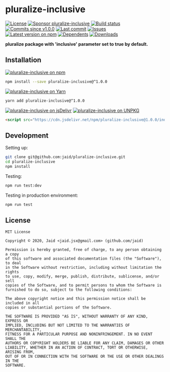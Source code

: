 # pluralize-inclusive


<a href="https://raw.githubusercontent.com/jaid/pluralize-inclusive/master/license.txt"><img src="https://img.shields.io/github/license/jaid/pluralize-inclusive?style=flat-square" alt="License"/></a> <a href="https://github.com/sponsors/jaid"><img src="https://img.shields.io/badge/<3-Sponsor-FF45F1?style=flat-square" alt="Sponsor pluralize-inclusive"/></a>
<a href="https://actions-badge.atrox.dev/jaid/pluralize-inclusive/goto"><img src="https://img.shields.io/endpoint.svg?style=flat-square&url=https%3A%2F%2Factions-badge.atrox.dev%2Fjaid%2Fpluralize-inclusive%2Fbadge" alt="Build status"/></a> <a href="https://github.com/jaid/pluralize-inclusive/commits"><img src="https://img.shields.io/github/commits-since/jaid/pluralize-inclusive/v1.0.0?style=flat-square&logo=github" alt="Commits since v1.0.0"/></a> <a href="https://github.com/jaid/pluralize-inclusive/commits"><img src="https://img.shields.io/github/last-commit/jaid/pluralize-inclusive?style=flat-square&logo=github" alt="Last commit"/></a> <a href="https://github.com/jaid/pluralize-inclusive/issues"><img src="https://img.shields.io/github/issues/jaid/pluralize-inclusive?style=flat-square&logo=github" alt="Issues"/></a>  
<a href="https://npmjs.com/package/pluralize-inclusive"><img src="https://img.shields.io/npm/v/pluralize-inclusive?style=flat-square&logo=npm&label=latest%20version" alt="Latest version on npm"/></a> <a href="https://github.com/jaid/pluralize-inclusive/network/dependents"><img src="https://img.shields.io/librariesio/dependents/npm/pluralize-inclusive?style=flat-square&logo=npm" alt="Dependents"/></a> <a href="https://npmjs.com/package/pluralize-inclusive"><img src="https://img.shields.io/npm/dm/pluralize-inclusive?style=flat-square&logo=npm" alt="Downloads"/></a>

**pluralize package with 'inclusive' parameter set to true by default.**















## Installation
<a href="https://npmjs.com/package/pluralize-inclusive"><img src="https://img.shields.io/badge/npm-pluralize--inclusive-C23039?style=flat-square&logo=npm" alt="pluralize-inclusive on npm"/></a>
```bash
npm install --save pluralize-inclusive@^1.0.0
```
<a href="https://yarnpkg.com/package/pluralize-inclusive"><img src="https://img.shields.io/badge/Yarn-pluralize--inclusive-2F8CB7?style=flat-square&logo=yarn&logoColor=white" alt="pluralize-inclusive on Yarn"/></a>
```bash
yarn add pluralize-inclusive@^1.0.0
```
<a href="https://jsdelivr.com/package/npm/pluralize-inclusive/"><img src="https://img.shields.io/badge/jsDelivr-pluralize--inclusive-orange?style=flat-square&logo=html5&logoColor=white" alt="pluralize-inclusive on jsDelivr"/></a> <a href="https://unpkg.com/browse/pluralize-inclusive/"><img src="https://img.shields.io/badge/UNPKG-pluralize--inclusive-orange?style=flat-square&logo=html5&logoColor=white" alt="pluralize-inclusive on UNPKG"/></a>
```html
<script src="https://cdn.jsdelivr.net/npm/pluralize-inclusive@1.0.0/index.js"/>
```







## Development



Setting up:
```bash
git clone git@github.com:jaid/pluralize-inclusive.git
cd pluralize-inclusive
npm install
```
Testing:
```bash
npm run test:dev
```
Testing in production environment:
```bash
npm run test
```


## License
```text
MIT License

Copyright © 2020, Jaid <jaid.jsx@gmail.com> (github.com/jaid)

Permission is hereby granted, free of charge, to any person obtaining a copy
of this software and associated documentation files (the "Software"), to deal
in the Software without restriction, including without limitation the rights
to use, copy, modify, merge, publish, distribute, sublicense, and/or sell
copies of the Software, and to permit persons to whom the Software is
furnished to do so, subject to the following conditions:

The above copyright notice and this permission notice shall be included in all
copies or substantial portions of the Software.

THE SOFTWARE IS PROVIDED "AS IS", WITHOUT WARRANTY OF ANY KIND, EXPRESS OR
IMPLIED, INCLUDING BUT NOT LIMITED TO THE WARRANTIES OF MERCHANTABILITY,
FITNESS FOR A PARTICULAR PURPOSE AND NONINFRINGEMENT. IN NO EVENT SHALL THE
AUTHORS OR COPYRIGHT HOLDERS BE LIABLE FOR ANY CLAIM, DAMAGES OR OTHER
LIABILITY, WHETHER IN AN ACTION OF CONTRACT, TORT OR OTHERWISE, ARISING FROM,
OUT OF OR IN CONNECTION WITH THE SOFTWARE OR THE USE OR OTHER DEALINGS IN THE
SOFTWARE.
```
